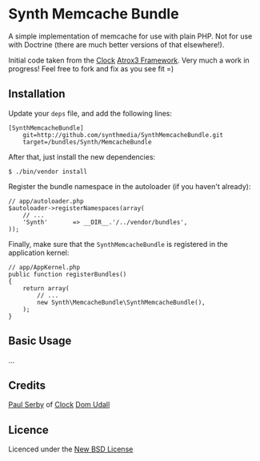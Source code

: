 # Synth Memcache Bundle

A simple implementation of memcache for use with plain PHP. Not for use with Doctrine (there are
much better versions of that elsewhere!).

Initial code taken from the [Clock](http://www.clock.co.uk)
[Atrox3 Framework](https://github.com/PabloSerbo/Atrox3). Very much a work in progress! Feel free
to fork and fix as you see fit =)

## Installation

Update your `deps` file, and add the following lines:

    [SynthMemcacheBundle]
        git=http://github.com/synthmedia/SynthMemcacheBundle.git
        target=/bundles/Synth/MemcacheBundle

After that, just install the new dependencies:

    $ ./bin/vendor install

Register the bundle namespace in the autoloader (if you haven't already):

    // app/autoloader.php
    $autoloader->registerNamespaces(array(
        // ...
        'Synth'       => __DIR__.'/../vendor/bundles',
    ));

Finally, make sure that the `SynthMemcacheBundle` is registered in the application kernel:

    // app/AppKernel.php
    public function registerBundles()
    {
        return array(
            // ...
            new Synth\MemcacheBundle\SynthMemcacheBundle(),
        );
    }

## Basic Usage

...

## Credits

[Paul Serby](https://github.com/PabloSerbo/) of [Clock](http://www.clock.co.uk)
[Dom Udall](https://github.com/dmno/)

## Licence
Licenced under the [New BSD License](http://opensource.org/licenses/bsd-license.php)
